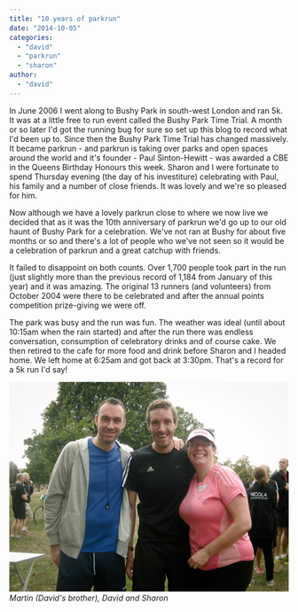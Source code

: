 ```yaml
---
title: "10 years of parkrun"
date: "2014-10-05"
categories: 
  - "david"
  - "parkrun"
  - "sharon"
author: 
  - "david"
---
```


In June 2006 I went along to Bushy Park in south-west London and ran 5k. It was at a little free to run event called the Bushy Park Time Trial. A month or so later I'd got the running bug for sure so set up this blog to record what I'd been up to. Since then the Bushy Park Time Trial has changed massively. It became parkrun - and parkrun is taking over parks and open spaces around the world and it's founder - Paul Sinton-Hewitt - was awarded a CBE in the Queens Birthday Honours this week. Sharon and I were fortunate to spend Thursday evening (the day of his investiture) celebrating with Paul, his family and a number of close friends. It was lovely and we're so pleased for him.

Now although we have a lovely parkrun close to where we now live we decided that as it was the 10th anniversary of parkrun we'd go up to our old haunt of Bushy Park for a celebration. We've not ran at Bushy for about five months or so and there's a lot of people who we've not seen so it would be a celebration of parkrun and a great catchup with friends.

It failed to disappoint on both counts. Over 1,700 people took part in the run (just slightly more than the previous record of 1,184 from January of this year) and it was amazing. The original 13 runners (and volunteers) from October 2004 were there to be celebrated and after the annual points competition prize-giving we were off.

The park was busy and the run was fun. The weather was ideal (until about 10:15am when the rain started) and after the run there was endless conversation, consumption of celebratory drinks and of course cake. We then retired to the cafe for more food and drink before Sharon and I headed home. We left home at 6:25am and got back at 3:30pm. That's a record for a 5k run I'd say!

![Martin (David's brother), David and Sharon](/images/2014/20141004-bushy-parkrun-martin-david-sharon.jpg) 
*Martin (David's brother), David and Sharon*
